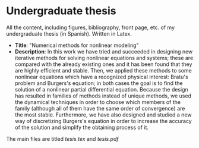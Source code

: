 # Undergraduate thesis
All the content, including figures, bibliography, front page, etc. of my undergraduate thesis (in Spanish). Written in Latex.
- **Title**: "Numerical methods for nonlinear modeling"
- **Description**: In this work we have tried and succeeded in designing new iterative methods for solving nonlinear equations and systems; these are compared with the already existing ones and it has been found that they are highly efficient and stable. Then, we applied these methods to some nonlinear equations which have a recognized physical interest: Bratu's problem and Burgers's equation; in both cases the goal is to find the solution of a nonlinear partial differential equation. Because the design has resulted in families of methods instead of unique methods, we used the dynamical techniques in order to choose which members of the family (although all of them have the same order of convergence) are the most stable. Furthermore, we have also designed and studied a new way of discretizing Burgers's equation in order to increase the accuracy of the solution and simplify the obtaining process of it.

The main files are titled _tesis.tex_ and _tesis.pdf_
